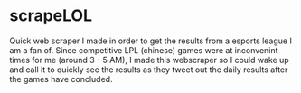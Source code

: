 # scrapeLOL
Quick web scraper I made in order to get the results from a esports league I am a fan of. Since competitive LPL (chinese) games were at inconvenint times for me (around 3 - 5 AM), I made this webscraper so I could wake up and call it to quickly see the results as they tweet out the daily results after the games have concluded. 
